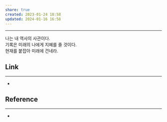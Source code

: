 ```yaml
---
share: true
created: 2023-01-24 18:58
updated: 2024-01-16 16:58
---
```


---

나는 내 역사의 사관이다.  
기록은 미래의 나에게 지혜를 줄 것이다.  
현재를 붙잡아 미래에 건네라.




## Link
---
- 


## Reference
---
- 